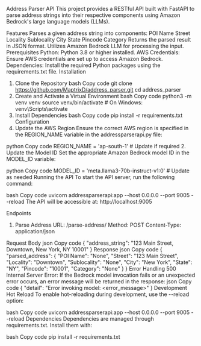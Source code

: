 Address Parser API
This project provides a RESTful API built with FastAPI to parse address strings into their respective components using Amazon Bedrock's large language models (LLMs).

Features
Parses a given address string into components:
POI Name
Street
Locality
Sublocality
City
State
Pincode
Category
Returns the parsed result in JSON format.
Utilizes Amazon Bedrock LLM for processing the input.
Prerequisites
Python: Python 3.8 or higher installed.
AWS Credentials: Ensure AWS credentials are set up to access Amazon Bedrock.
Dependencies: Install the required Python packages using the requirements.txt file.
Installation
1. Clone the Repository
bash
Copy code
git clone https://github.com/MaptrixD/address_parser.git
cd address_parser
2. Create and Activate a Virtual Environment
bash
Copy code
python3 -m venv venv
source venv/bin/activate  # On Windows: venv\Scripts\activate
3. Install Dependencies
bash
Copy code
pip install -r requirements.txt
Configuration
1. Update the AWS Region
Ensure the correct AWS region is specified in the REGION_NAME variable in the addressparserapi.py file:

python
Copy code
REGION_NAME = 'ap-south-1'  # Update if required
2. Update the Model ID
Set the appropriate Amazon Bedrock model ID in the MODEL_ID variable:

python
Copy code
MODEL_ID = 'meta.llama3-70b-instruct-v1:0'  # Update as needed
Running the API
To start the API server, run the following command:

bash
Copy code
uvicorn addressparserapi:app --host 0.0.0.0 --port 9005 --reload
The API will be accessible at: http://localhost:9005

Endpoints
1. Parse Address
URL: /parse-address/
Method: POST
Content-Type: application/json

Request Body
json
Copy code
{
    "address_string": "123 Main Street, Downtown, New York, NY 10001"
}
Response
json
Copy code
{
    "parsed_address": {
        "POI Name": "None",
        "Street": "123 Main Street",
        "Locality": "Downtown",
        "Sublocality": "None",
        "City": "New York",
        "State": "NY",
        "Pincode": "10001",
        "Category": "None"
    }
}
Error Handling
500 Internal Server Error: If the Bedrock model invocation fails or an unexpected error occurs, an error message will be returned in the response:
json
Copy code
{
    "detail": "Error invoking model: <error_message>"
}
Development
Hot Reload
To enable hot-reloading during development, use the --reload option:

bash
Copy code
uvicorn addressparserapi:app --host 0.0.0.0 --port 9005 --reload
Dependencies
Dependencies are managed through requirements.txt. Install them with:

bash
Copy code
pip install -r requirements.txt

